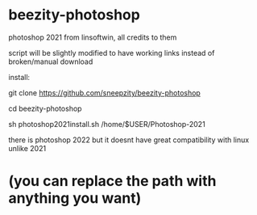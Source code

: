 # beezity-photoshop
photoshop 2021 from linsoftwin, all credits to them

script will be slightly modified to have working links instead of broken/manual download

install:

git clone https://github.com/sneepzity/beezity-photoshop

cd beezity-photoshop

sh photoshop2021install.sh /home/$USER/Photoshop-2021 

there is photoshop 2022 but it doesnt have great compatibility with linux unlike 2021

# (you can replace the path with anything you want)
